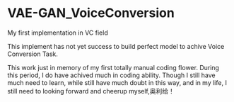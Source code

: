 # VAE-GAN_VoiceConversion
My first implementation in VC field


This implement has not yet success to build perfect model to achive Voice Conversion Task.

This work just in memory of my first totally manual coding flower. During this period, I do have achived much in coding ability. Though I still have much need to learn, while still have much doubt in this way, and in my life, I still need to looking forward and cheerup myself,奥利给！
